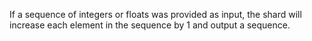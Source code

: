 If a sequence of integers or floats was provided as input, the shard will increase each element in the sequence by 1 and output a sequence.